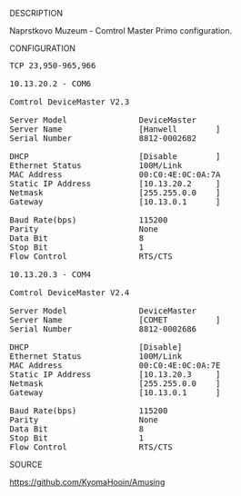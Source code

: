 
DESCRIPTION

Naprstkovo Muzeum - Comtrol Master Primo configuration.

CONFIGURATION
<pre>
TCP 23,950-965,966

10.13.20.2 - COM6

Comtrol DeviceMaster V2.3

Server Model               DeviceMaster
Server Name                [Hanwell        ]
Serial Number              8812-0002682

DHCP                       [Disable        ]
Ethernet Status            100M/Link
MAC Address                00:C0:4E:0C:0A:7A
Static IP Address          [10.13.20.2     ]
Netmask                    [255.255.0.0    ]
Gateway                    [10.13.0.1      ]

Baud Rate(bps)             115200
Parity                     None
Data Bit                   8
Stop Bit                   1
Flow Control               RTS/CTS 

10.13.20.3 - COM4

Comtrol DeviceMaster V2.4

Server Model               DeviceMaster
Server Name                [COMET          ]
Serial Number              8812-0002686

DHCP                       [Disable]
Ethernet Status            100M/Link
MAC Address                00:C0:4E:0C:0A:7E
Static IP Address          [10.13.20.3     ]
Netmask                    [255.255.0.0    ]
Gateway                    [10.13.0.1      ]

Baud Rate(bps)             115200
Parity                     None
Data Bit                   8
Stop Bit                   1
Flow Control               RTS/CTS
</pre>
SOURCE

https://github.com/KyomaHooin/Amusing

